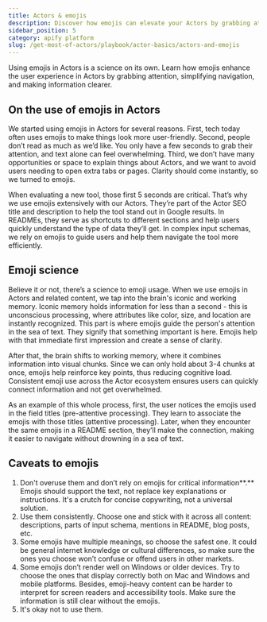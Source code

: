 ```yaml
---
title: Actors & emojis
description: Discover how emojis can elevate your Actors by grabbing attention, simplifying navigation, and enhancing clarity. Learn the art of using emojis effectively to improve user experience and engagement on the Apify Store.
sidebar_position: 5
category: apify platform
slug: /get-most-of-actors/playbook/actor-basics/actors-and-emojis
---
```


Using emojis in Actors is a science on its own. Learn how emojis enhance the user experience in Actors by grabbing attention, simplifying navigation, and making information clearer.

## On the use of emojis in Actors

We started using emojis in Actors for several reasons. First, tech today often uses emojis to make things look more user-friendly. Second, people don’t read as much as we’d like. You only have a few seconds to grab their attention, and text alone can feel overwhelming. Third, we don’t have many opportunities or space to explain things about Actors, and we want to avoid users needing to open extra tabs or pages. Clarity should come instantly, so we turned to emojis.

When evaluating a new tool, those first 5 seconds are critical. That’s why we use emojis extensively with our Actors. They’re part of the Actor SEO title and description to help the tool stand out in Google results. In READMEs, they serve as shortcuts to different sections and help users quickly understand the type of data they’ll get. In complex input schemas, we rely on emojis to guide users and help them navigate the tool more efficiently.

## Emoji science

Believe it or not, there’s a science to emoji usage. When we use emojis in Actors and related content, we tap into the brain's iconic and working memory. Iconic memory holds information for less than a second - this is unconscious processing, where attributes like color, size, and location are instantly recognized. This part is where emojis guide the person's attention in the sea of text. They signify that something important is here. Emojis help with that immediate first impression and create a sense of clarity.

After that, the brain shifts to working memory, where it combines information into visual chunks. Since we can only hold about 3-4 chunks at once, emojis help reinforce key points, thus reducing cognitive load. Consistent emoji use across the Actor ecosystem ensures users can quickly connect information and not get overwhelmed.

As an example of this whole process, first, the user notices the emojis used in the field titles (pre-attentive processing). They learn to associate the emojis with those titles (attentive processing). Later, when they encounter the same emojis in a README section, they’ll make the connection, making it easier to navigate without drowning in a sea of text.

## Caveats to emojis

1. Don't overuse them and don’t rely on emojis for critical information**.** Emojis should support the text, not replace key explanations or instructions. It's a crutch for concise copywriting, not a universal solution.
2. Use them consistently. Choose one and stick with it across all content: descriptions, parts of input schema, mentions in README, blog posts, etc.
3. Some emojis have multiple meanings, so choose the safest one. It could be general internet knowledge or cultural differences, so make sure the ones you choose won’t confuse or offend users in other markets.
4. Some emojis don’t render well on Windows or older devices. Try to choose the ones that display correctly both on Mac and Windows and mobile platforms. Besides, emoji-heavy content can be harder to interpret for screen readers and accessibility tools. Make sure the information is still clear without the emojis.
5. It's okay not to use them.
